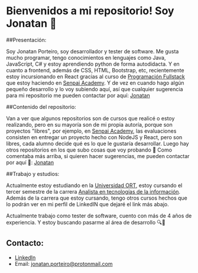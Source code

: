 # Bienvenidos a mi repositorio! Soy Jonatan 👋

##Presentación:

Soy Jonatan Porteiro, soy desarrollador y tester de software. Me gusta mucho programar, tengo conocimientos en lenguajes como Java, JavaScript, C# y estoy aprendiendo python de forma autodidacta. Y en cuanto a frontend, además de CSS, HTML, Bootstrap, etc, recientemente estoy incursionando en React gracias al curso de [Programación Fullstack](https://senpaiacademy.com/uy/cursos/programacion/full-stack-developer/) que estoy haciendo en [Senpai Academy](https://senpaiacademy.com/uy/). 
Y de vez en cuando hago algún pequeño desarrollo y lo voy subiendo aquí, así que cualquier sugerencia para mi repositorio me pueden contactar por aquí: [Jonatan](https://www.linkedin.com/in/jonatan-porteiro/)

##Contenido del repositorio:

Van a ver que algunos repositorios son de cursos que realicé o estoy realizando, pero en su mayoría son de mi propia autoría, porque son proyectos "libres", por ejemplo, en [Senpai Academy](https://senpaiacademy.com/uy/), las evaluaciones consisten en entregar un proyecto hecho con NodeJS y React, pero son libres, cada alumno decide qué es lo que le gustaría desarrollar.
Luego hay otros repositorios en los que subo cosas que voy probando 🧐
Como comentaba más arriba, si quieren hacer sugerencias, me pueden contactar por aquí 🙌: [Jonatan](https://www.linkedin.com/in/jonatan-porteiro/)

##Trabajo y estudios:

Actualmente estoy estudiando en la [Universidad ORT](https://www.ort.edu.uy/), estoy cursando el tercer semestre de la carrera [Analista en tecnologías de la información](https://fi.ort.edu.uy/analista-en-tecnologias-de-la-informacion).
Además de la carrera que estoy cursando, tengo otros cursos hechos que lo podrán ver en mi perfil de LinkedIN que dejaré el link más abajo.

Actualmente trabajo como tester de software, cuento con más de 4 años de experiencia. Y estoy buscando pasarme al área de desarrollo 🔍👀

## Contacto:

- [LinkedIn](https://www.linkedin.com/in/jonatan-porteiro/)
- Email: jonatan.porteiro@protonmail.com

